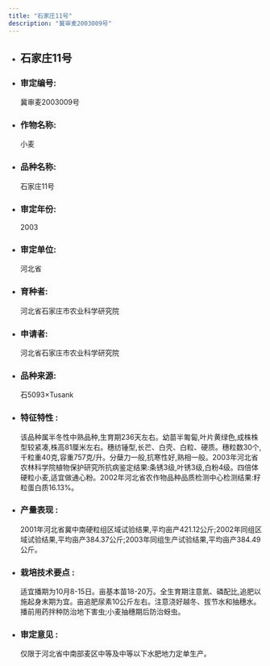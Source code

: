 ```yaml
---
title: "石家庄11号"
description: "冀审麦2003009号"
---
```

* ## 石家庄11号
* ###  审定编号:  
   冀审麦2003009号

*  ### 作物名称:  
   小麦

*   ###  品种名称: 
    石家庄11号

*   ### 审定年份: 
    2003

*   ### 审定单位:  
    河北省

*   ### 育种者:  
    河北省石家庄市农业科学研究院

*   ### 申请者:  
    河北省石家庄市农业科学研究院

*   ### 品种来源:  
    石5093×Tusank

*   ### 特征特性 : 
    该品种属半冬性中熟品种,生育期236天左右。幼苗半匍匐,叶片黄绿色,成株株型较紧凑,株高81厘米左右。穗纺锤型,长芒、白壳、白粒、硬质。穗粒数30个,千粒重40克,容重757克/升。分蘖力一般,抗寒性好,熟相一般。2003年河北省农林科学院植物保护研究所抗病鉴定结果:条锈3级,叶锈3级,白粉4级。四倍体硬粒小麦,适宜做通心粉。2002年河北省农作物品种品质检测中心检测结果:籽粒蛋白质16.13%。

*   ### 产量表现 : 
    2001年河北省冀中南硬粒组区域试验结果,平均亩产421.12公斤;2002年同组区域试验结果,平均亩产384.37公斤;2003年同组生产试验结果,平均亩产384.49公斤。

*   ### 栽培技术要点 : 
    适宜播期为10月8-15日。亩基本苗18-20万。全生育期注意氮、磷配比,追肥以施起身末期为宜。亩追肥尿素10公斤左右。注意浇好越冬、拔节水和抽穗水。播前用药拌种防治地下害虫;小麦抽穗期后防治蚜虫。

*   ### 审定意见 : 
    仅限于河北省中南部麦区中等及中等以下水肥地力定单生产。
